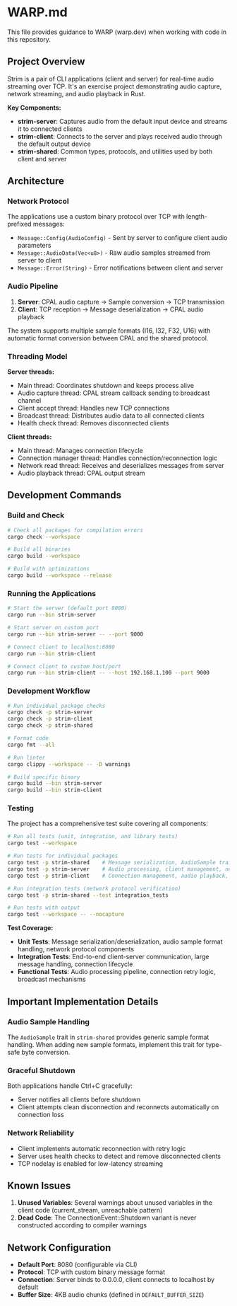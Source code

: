 # WARP.md

This file provides guidance to WARP (warp.dev) when working with code in this repository.

## Project Overview

Strim is a pair of CLI applications (client and server) for real-time audio streaming over TCP. It's an exercise project demonstrating audio capture, network streaming, and audio playback in Rust.

**Key Components:**
- **strim-server**: Captures audio from the default input device and streams it to connected clients
- **strim-client**: Connects to the server and plays received audio through the default output device  
- **strim-shared**: Common types, protocols, and utilities used by both client and server

## Architecture

### Network Protocol
The applications use a custom binary protocol over TCP with length-prefixed messages:
- `Message::Config(AudioConfig)` - Sent by server to configure client audio parameters
- `Message::AudioData(Vec<u8>)` - Raw audio samples streamed from server to client
- `Message::Error(String)` - Error notifications between client and server

### Audio Pipeline
1. **Server**: CPAL audio capture → Sample conversion → TCP transmission
2. **Client**: TCP reception → Message deserialization → CPAL audio playback

The system supports multiple sample formats (I16, I32, F32, U16) with automatic format conversion between CPAL and the shared protocol.

### Threading Model
**Server threads:**
- Main thread: Coordinates shutdown and keeps process alive
- Audio capture thread: CPAL stream callback sending to broadcast channel
- Client accept thread: Handles new TCP connections  
- Broadcast thread: Distributes audio data to all connected clients
- Health check thread: Removes disconnected clients

**Client threads:**
- Main thread: Manages connection lifecycle
- Connection manager thread: Handles connection/reconnection logic
- Network read thread: Receives and deserializes messages from server
- Audio playback thread: CPAL output stream

## Development Commands

### Build and Check
```bash
# Check all packages for compilation errors
cargo check --workspace

# Build all binaries
cargo build --workspace

# Build with optimizations
cargo build --workspace --release
```

### Running the Applications
```bash
# Start the server (default port 8080)
cargo run --bin strim-server

# Start server on custom port
cargo run --bin strim-server -- --port 9000

# Connect client to localhost:8080
cargo run --bin strim-client

# Connect client to custom host/port  
cargo run --bin strim-client -- --host 192.168.1.100 --port 9000
```

### Development Workflow
```bash
# Run individual package checks
cargo check -p strim-server
cargo check -p strim-client  
cargo check -p strim-shared

# Format code
cargo fmt --all

# Run linter
cargo clippy --workspace -- -D warnings

# Build specific binary
cargo build --bin strim-server
cargo build --bin strim-client
```

### Testing
The project has a comprehensive test suite covering all components:

```bash
# Run all tests (unit, integration, and library tests)
cargo test --workspace

# Run tests for individual packages
cargo test -p strim-shared    # Message serialization, AudioSample trait, format conversions
cargo test -p strim-server    # Audio processing, client management, network broadcasting
cargo test -p strim-client    # Connection management, audio playback, retry logic

# Run integration tests (network protocol verification)
cargo test -p strim-shared --test integration_tests

# Run tests with output
cargo test --workspace -- --nocapture
```

**Test Coverage:**
- **Unit Tests**: Message serialization/deserialization, audio sample format handling, network protocol components
- **Integration Tests**: End-to-end client-server communication, large message handling, connection lifecycle
- **Functional Tests**: Audio processing pipeline, connection retry logic, broadcast mechanisms

## Important Implementation Details

### Audio Sample Handling
The `AudioSample` trait in `strim-shared` provides generic sample format handling. When adding new sample formats, implement this trait for type-safe byte conversion.

### Graceful Shutdown
Both applications handle Ctrl+C gracefully:
- Server notifies all clients before shutdown
- Client attempts clean disconnection and reconnects automatically on connection loss

### Network Reliability
- Client implements automatic reconnection with retry logic
- Server uses health checks to detect and remove disconnected clients
- TCP nodelay is enabled for low-latency streaming

## Known Issues

1. **Unused Variables**: Several warnings about unused variables in the client code (current_stream, unreachable pattern)
2. **Dead Code**: The ConnectionEvent::Shutdown variant is never constructed according to compiler warnings

## Network Configuration

- **Default Port**: 8080 (configurable via CLI)  
- **Protocol**: TCP with custom binary message format
- **Connection**: Server binds to 0.0.0.0, client connects to localhost by default
- **Buffer Size**: 4KB audio chunks (defined in `DEFAULT_BUFFER_SIZE`)
